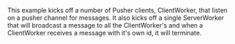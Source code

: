 This example kicks off a number of Pusher clients, ClientWorker, that listen on a pusher channel for messages.
It also kicks off a single ServerWorker that will broadcast a message to all the ClientWorker's and
when a ClientWorker receives a message with it's own id, it will terminate.
